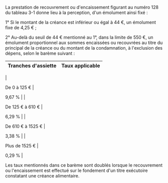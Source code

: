 La prestation de recouvrement ou d'encaissement figurant au numéro 128 du tableau 3-1 donne lieu à la perception, d'un émolument ainsi fixé :

1° Si le montant de la créance est inférieur ou égal à 44 €, un émolument fixe de 4,25 € ;

2° Au-delà du seuil de 44 € mentionné au 1°, dans la limite de 550 €, un émolument proportionnel aux sommes encaissées ou recouvrées au titre du principal de la créance ou du montant de la condamnation, à l'exclusion des dépens, selon le barème suivant :

| Tranches d'assiette | Taux applicable |
| --- | --- |
|

De 0 à 125 € |

9,67 % |
|

De 125 € à 610 € |

6,29 % |
|

De 610 € à 1525 € |

3,38 % |
|

Plus de 1525 € |

0,29 % |

Les taux mentionnés dans ce barème sont doublés lorsque le recouvrement ou l'encaissement est effectué sur le fondement d'un titre exécutoire constatant une créance alimentaire.
